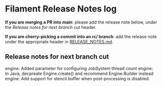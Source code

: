 # Filament Release Notes log

**If you are merging a PR into main**: please add the release note below, under the *Release notes
for next branch cut* header.

**If you are cherry-picking a commit into an rc/ branch**: add the release note under the
appropriate header in [RELEASE_NOTES.md](./RELEASE_NOTES.md).

## Release notes for next branch cut

engine: Added parameter for configuring JobSystem thread count
engine: In Java, decpreate Engine.create() and recommend Engine.Builder instead
engine: Add support for stencil buffer when post-processing is disabled.